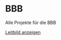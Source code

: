 # BBB
Alle Projekte für die BBB

<a href="https://raw.githubusercontent.com/Thimeus/BBB/main/Leitbild.jpg" target="_blank">Leitbild anzeigen</a>
